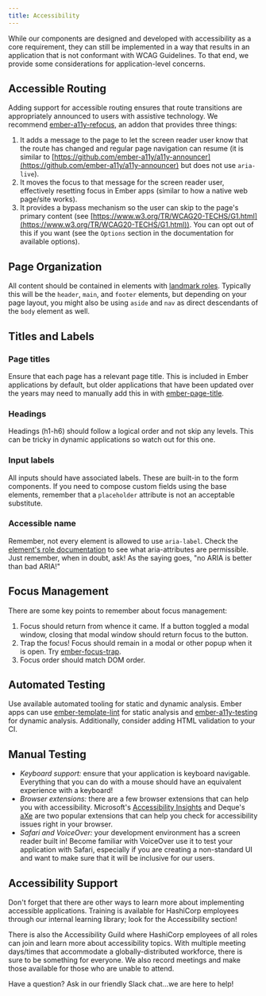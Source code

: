 ```yaml
---
title: Accessibility
---
```


While our components are designed and developed with accessibility as a core requirement, they can still be implemented in a way that results in an application that is not conformant with WCAG Guidelines. To that end, we provide some considerations for application-level concerns.

## Accessible Routing

Adding support for accessible routing ensures that route transitions are appropriately announced to users with assistive technology. We recommend [ember-a11y-refocus](https://github.com/ember-a11y/ember-a11y-refocus), an addon that provides three things:

1. It adds a message to the page to let the screen reader user know that the route has changed and regular page navigation can resume (it is similar to [https://github.com/ember-a11y/a11y-announcer](https://github.com/ember-a11y/a11y-announcer) but does not use `aria-live`).
2. It moves the focus to that message for the screen reader user, effectively resetting focus in Ember apps (similar to how a native web page/site works).
3. It provides a bypass mechanism so the user can skip to the page's primary content (see [https://www.w3.org/TR/WCAG20-TECHS/G1.html](https://www.w3.org/TR/WCAG20-TECHS/G1.html)). You can opt out of this if you want (see the `Options` section in the documentation for available options).

## Page Organization

All content should be contained in elements with [landmark roles](https://www.w3.org/TR/wai-aria/#landmark_roles). Typically this will be the `header`, `main`, and `footer` elements, but depending on your page layout, you might also be using `aside` and `nav` as direct descendants of the `body` element as well.

## Titles and Labels

### Page titles

Ensure that each page has a relevant page title. This is included in Ember applications by default, but older applications that have been updated over the years may need to manually add this in with [ember-page-title](https://github.com/ember-cli/ember-page-title).

### Headings

Headings (h1-h6) should follow a logical order and not skip any levels. This can be tricky in dynamic applications so watch out for this one.

### Input labels

All inputs should have associated labels. These are built-in to the form components. If you need to compose custom fields using the base elements, remember that a `placeholder` attribute is not an acceptable substitute.

### Accessible name

Remember, not every element is allowed to use `aria-label`. Check the [element's role documentation](https://www.w3.org/TR/wai-aria/#role_definitions) to see what aria-attributes are permissible. Just remember, when in doubt, ask! As the saying goes, "no ARIA is better than bad ARIA!"

## Focus Management

There are some key points to remember about focus management:

1. Focus should return from whence it came. If a button toggled a modal window, closing that modal window should return focus to the button.
2. Trap the focus! Focus should remain in a modal or other popup when it is open. Try [ember-focus-trap](https://github.com/josemarluedke/ember-focus-trap).
3. Focus order should match DOM order.

## Automated Testing

Use available automated tooling for static and dynamic analysis. Ember apps can use [ember-template-lint](https://github.com/ember-template-lint/ember-template-lint) for static analysis and [ember-a11y-testing](https://github.com/ember-a11y/ember-a11y-testing) for dynamic analysis. Additionally, consider adding HTML validation to your CI.

## Manual Testing

- *Keyboard support:* ensure that your application is keyboard navigable. Everything that you can do with a mouse should have an equivalent experience with a keyboard!
- *Browser extensions:* there are a few browser extensions that can help you with accessibility. Microsoft's [Accessibility Insights](https://accessibilityinsights.io/) and Deque's [aXe](https://www.deque.com/axe/browser-extensions/) are two popular extensions that can help you check for accessibility issues right in your browser.
- *Safari and VoiceOver:* your development environment has a screen reader built in! Become familiar with VoiceOver use it to test your application with Safari, especially if you are creating a non-standard UI and want to make sure that it will be inclusive for our users.

## Accessibility Support

Don't forget that there are other ways to learn more about implementing accessible applications. Training is available for HashiCorp employees through our internal learning library; look for the Accessibility section!

There is also the Accessibility Guild where HashiCorp employees of all roles can join and learn more about accessibility topics. With multiple meeting days/times that accommodate a globally-distributed workforce, there is sure to be something for everyone. We also record meetings and make those available for those who are unable to attend.

Have a question? Ask in our friendly Slack chat...we are here to help!
